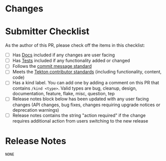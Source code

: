 <!-- 🎉🎉🎉 Thank you for the PR!!! 🎉🎉🎉 -->

# Changes

<!-- Describe your changes here- ideally you can get that description straight from your descriptive commit message(s)! -->

# Submitter Checklist

As the author of this PR, please check off the items in this checklist:

- [ ] Has [Docs](https://github.com/tektoncd/community/blob/main/standards.md#docs) included if any changes are user facing
- [ ] Has [Tests](https://github.com/tektoncd/community/blob/main/standards.md#tests) included if any functionality added or changed
- [ ] Follows the [commit message standard](https://github.com/tektoncd/community/blob/main/standards.md#commits)
- [ ] Meets the [Tekton contributor standards](https://github.com/tektoncd/community/blob/main/standards.md) (including
  functionality, content, code)
- [ ] Has a kind label. You can add one by adding a comment on this PR that contains `/kind <type>`. Valid types are bug, cleanup, design, documentation, feature, flake, misc, question, tep
- [ ] Release notes block below has been updated with any user facing changes (API changes, bug fixes, changes requiring upgrade notices or deprecation warnings)
- [ ] Release notes contains the string "action required" if the change requires additional action from users switching to the new release

# Release Notes

```release-note
NONE
```
